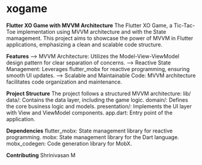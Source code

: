 # xogame


**Flutter XO Game with MVVM Architecture**
The Flutter XO Game, a Tic-Tac-Toe implementation using MVVM architecture and with the State mamagement. This project aims to showcase the power of MVVM in Flutter applications, emphasizing a clean and scalable code structure.

**Features**
--> MVVM Architecture: Utilizes the Model-View-ViewModel design pattern for clear separation of concerns.
--> Reactive State Management: Leverages flutter_mobx for reactive programming, ensuring smooth UI updates.
--> Scalable and Maintainable Code: MVVM architecture facilitates code organization and maintenance.

**Project Structure**
The project follows a structured MVVM architecture:
lib/
data/: Contains the data layer, including the game logic.
domain/: Defines the core business logic and models.
presentation/: Implements the UI layer with View and ViewModel components.
app.dart: Entry point of the application.

**Dependencies**
flutter_mobx: State management library for reactive programming.
mobx: State management library for the Dart language.
mobx_codegen: Code generation library for MobX.


**Contributing**
Shrinivasan M

